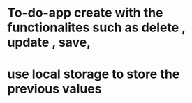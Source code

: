 # To-do-app create with the functionalites such as delete , update , save, 
# use local storage to store the previous values

